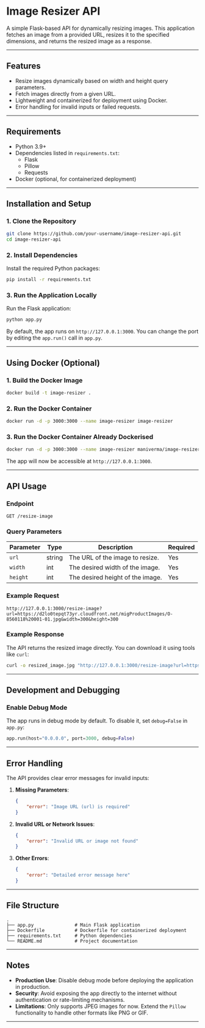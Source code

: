 # Image Resizer API

A simple Flask-based API for dynamically resizing images. This application fetches an image from a provided URL, resizes it to the specified dimensions, and returns the resized image as a response.

---

## Features
- Resize images dynamically based on width and height query parameters.
- Fetch images directly from a given URL.
- Lightweight and containerized for deployment using Docker.
- Error handling for invalid inputs or failed requests.

---

## Requirements
- Python 3.9+
- Dependencies listed in `requirements.txt`:
  - Flask
  - Pillow
  - Requests
- Docker (optional, for containerized deployment)

---

## Installation and Setup

### 1. Clone the Repository
```bash
git clone https://github.com/your-username/image-resizer-api.git
cd image-resizer-api
```

### 2. Install Dependencies
Install the required Python packages:
```bash
pip install -r requirements.txt
```

### 3. Run the Application Locally
Run the Flask application:
```bash
python app.py
```
By default, the app runs on `http://127.0.0.1:3000`. You can change the port by editing the `app.run()` call in `app.py`.

---

## Using Docker (Optional)

### 1. Build the Docker Image
```bash
docker build -t image-resizer .
```

### 2. Run the Docker Container
```bash
docker run -d -p 3000:3000 --name image-resizer image-resizer
```

### 3. Run the Docker Container Already Dockerised 
```bash
docker run -d -p 3000:3000 --name image-resizer maniverma/image-resizer:latest
```
The app will now be accessible at `http://127.0.0.1:3000`.

---

## API Usage

### Endpoint
`GET /resize-image`

### Query Parameters
| Parameter  | Type   | Description                         | Required |
|------------|--------|-------------------------------------|----------|
| `url`      | string | The URL of the image to resize.     | Yes      |
| `width`    | int    | The desired width of the image.     | Yes      |
| `height`   | int    | The desired height of the image.    | Yes      |

### Example Request
```plaintext
http://127.0.0.1:3000/resize-image?url=https://d2lo0tepqt73yr.cloudfront.net/migProductImages/O-8560118%20001-01.jpg&width=300&height=300
```

### Example Response
The API returns the resized image directly. You can download it using tools like `curl`:
```bash
curl -o resized_image.jpg "http://127.0.0.1:3000/resize-image?url=https://d2lo0tepqt73yr.cloudfront.net/migProductImages/O-8560118%20001-01.jpg&width=300&height=300"
```

---

## Development and Debugging

### Enable Debug Mode
The app runs in debug mode by default. To disable it, set `debug=False` in `app.py`:
```python
app.run(host="0.0.0.0", port=3000, debug=False)
```

---

## Error Handling
The API provides clear error messages for invalid inputs:
1. **Missing Parameters**:
   ```json
   {
       "error": "Image URL (url) is required"
   }
   ```

2. **Invalid URL or Network Issues**:
   ```json
   {
       "error": "Invalid URL or image not found"
   }
   ```

3. **Other Errors**:
   ```json
   {
       "error": "Detailed error message here"
   }
   ```

---

## File Structure
```plaintext
.
├── app.py               # Main Flask application
├── Dockerfile           # Dockerfile for containerized deployment
├── requirements.txt     # Python dependencies
└── README.md            # Project documentation
```

---

## Notes
- **Production Use**: Disable debug mode before deploying the application in production.
- **Security**: Avoid exposing the app directly to the internet without authentication or rate-limiting mechanisms.
- **Limitations**: Only supports JPEG images for now. Extend the `Pillow` functionality to handle other formats like PNG or GIF.

---
